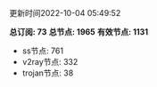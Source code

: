 更新时间2022-10-04 05:49:52

**总订阅: 73**
**总节点: 1965**
**有效节点: 1131**
- ss节点: 761
- v2ray节点: 332
- trojan节点: 38
